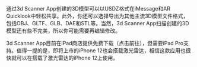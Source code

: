 通过3d Scanner App创建的3D模型可以以USDZ格式在iMessage和AR Quicklook中轻松共享。此外，你还可以选择导出为其他主流3D模型文件格式，包括OBJ、GLTF、GLB、DAE和STL等。当然，3d Scanner App扫描创建的3D模型还有些不完美，所以你可能需要再编辑修改。

3d Scanner App目前在iPad商店提供免费下载（点击前往），但需要iPad Pro支持。值得一提的是，即将上市的iPhone 12也会搭载激光雷达，相信这款应用也很快就可以在搭载了激光雷达的iPhone 12上使用。